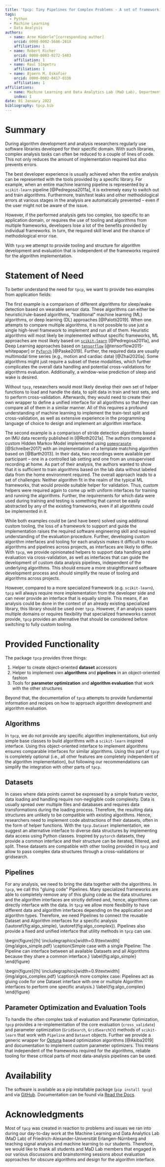 ```yaml
---
title: 'tpcp: Tiny Pipelines for Complex Problems - A set of framework independent helpers for algorithms development and evaluation'  
tags:
  - Python
  - Machine Learning
  - Data Analysis
authors:
  - name: Arne Küderle^[corresponding author]   
    orcid: 0000-0002-5686-281X  
    affiliation: 1
  - name: Robert Richer  
    orcid: 0000-0003-0272-5403  
    affiliation: 1
  - name: Raul Sîmpetru  
    affiliation: 1
  - name: Bjoern M. Eskofier  
    orcid: 0000-0002-0417-0336  
    affiliation: 1
affiliations:
  - name: Machine Learning and Data Analytics Lab (MaD Lab), Department Artificial Intelligence in Biomedical Engineering (AIBE), Friedrich-Alexander-Universität Erlangen-Nürnberg (FAU)  
    index: 1
date: 01 January 2022
bibliography: tpcp.bib
---
```


# Summary

During algorithm development and analysis researchers regularly use software libraries developed for their specific domain.
With such libraries, complex analysis tasks can often be reduced to a couple of lines of code.
This not only reduces the amount of implementation required but also prevents errors.

The best developer experience is usually achieved when the entire analysis can be represented with the tools provided by
a specific library.
For example, when an entire machine learning pipeline is represented by a `scikit-learn` pipeline [@Pedregosa2011a], it
is extremely easy to switch out and train algorithms.
Furthermore, train/test leaks and other methodological errors at various stages in the analysis are automatically 
prevented – even if the user might not be aware of the issue.

However, if the performed analysis gets too complex, too specific to an application domain, or requires the use of 
tooling and algorithms from multiple frameworks, developers lose a lot of the benefits provided by individual 
frameworks.
In turn, the required skill level and the chance of methodological error rise.

With `tpcp` we attempt to provide tooling and structure for algorithm development and evaluation that is independent of 
the frameworks required for the algorithm implementation.

# Statement of Need

To better understand the need for `tpcp`, we want to provide two examples from application fields:

The first example is a comparison of different algorithms for sleep/wake detection based on wearable sensor data.
These algorithms can either be heuristic/rule-based algorithms, "traditional" machine learning (ML) algorithms, or 
deep learning (DL) approaches [@Palotti2019].
When one attempts to compare multiple algorithms, it is not possible to use just a single high-level framework to 
implement and run all of them.
Heuristic algorithms will most likely be implemented without specific frameworks, ML approaches are most likely based 
on [`scikit-learn`](https://scikit-learn.org/stable/) [@Pedregosa2011a], and Deep Learning approaches based on 
[`tensorflow`](https://www.tensorflow.org/) [@tensorflow2015-whitepaper]
or [`PyTorch`](https://pytorch.org/) [@Paske2019].
Further, the required data are usually multimodal time series (e.g., motion and cardiac data) [@Zhai2020a].
Some algorithms might just require a subset of these modalities, which further complicates the overall data handling and
potential cross-validations for algorithms evaluation.
Additionally, a window-wise prediction of sleep and wake is desired.

Without `tpcp`, researchers would most likely develop their own set of helper functions to load and handle the data, to
split data in train and test sets, and to perform cross-validation.
Afterwards, they would need to create their own wrapper to define a unified interface for all algorithms so that they 
can compare all of them in a similar manner.
All of this requires a profound understanding of machine learning to implement the train-test split and 
cross-validation, as well as extensive experience in the programming language of choice to design and implement an 
algorithm interface.

The second example is a comparison of stride detection algorithms based on IMU data recently published in [@Roth2021a].
The authors compared a custom Hidden Markov Model implemented using 
[`pomegranate`](https://pomegranate.readthedocs.io/en/latest/) [@Schreiber2017] with an implementation of a template 
matching algorithm based on [@Barth2013].
In their data, two recordings were available per participant – one in a controlled lab setting and one from an 
unsupervised recording at home.
As part of their analysis, the authors wanted to show that it is sufficient to train algorithms based on the lab data 
without labeled data from the home environment required.
The overall approach leads to a set of challenges:
Neither algorithm fit in the realm of the typical ML frameworks, that would provide suitable helper for validation.
Thus, custom helpers were required again to come up with uniform interfaces for training and running the algorithms.
Further, the requirements for which data were used during training and testing is something that cannot be easily 
abstracted by any of the existing frameworks, even if all algorithms could be implemented in it.

While both examples could be (and have been) solved using additional custom tooling, the loss of a framework to support 
and guide the implementation raises the required software engineering skill and required understanding of the evaluation
procedure.
Further, developing custom algorithm interfaces and tooling for each analysis makes it difficult to reuse algorithms and
pipelines across projects, as interfaces are likely to differ.
With `tpcp`, we provide opinionated helpers to support data handling and evaluation via cross-validation, as well as 
interfaces that can guide the development of custom data analysis pipelines, independent of the underlying algorithms.
This should ensure a more straightforward software development process and should simplify the reuse of tooling and 
algorithms across projects.

However, compared to a more specialized framework (e.g. `scikit-learn`), `tpcp` will always require more implementation 
from the developer side and can never provide an interface that is equally simple.
This means, if an analysis could be done in the context of an already existing specialized library, this library should 
be used over `tpcp`.
However, if an analysis spans multiple domains or requires flexibility that specialized frameworks cannot provide, 
`tpcp` provides an alternative that should be considered before switching to fully custom tooling.

# Provided Functionality

The package `tpcp` provides three things:

1. Helper to create object-oriented **dataset** accessors
1. Helper to implement own **algorithms** and **pipelines** in an object-oriented fashion
1. Tools for **parameter optimization** and **algorithm evaluation** that work with the other structures

Beyond that, the documentation of `tpcp` attempts to provide fundamental information and recipes on how to approach 
algorithm development and algorithm evaluation.

## Algorithms

In `tpcp`, we do not provide any specific algorithm implementations, but only simple base classes to build algorithms 
with a `scikit-learn` inspired interface.
Using this object-oriented interface to implement algorithms ensures comparable interfaces for similar algorithms.
Using this part of `tpcp` is completely optional (i.e., all other features are completely independent of the algorithm 
implementation), but following our recommendations can simplify the integration with other parts of `tpcp`.

## Datasets

In cases where data points cannot be expressed by a simple feature vector, data loading and handling require 
non-negligible code complexity.
Data is usually spread over multiple files and databases and requires data transformations during the loading process.
Therefore, the resulting data structures are unlikely to be compatible with existing algorithms.
Hence, researchers need to implement code abstractions of their datasets, often in the form of helper functions.
With the `tpcp.Dataset` implementation, we suggest an alternative interface to diverse data structures by implementing 
data access using Python classes.
Inspired by `pytorch` datasets, they provide a common interface and their structure can be iterated, filtered, and 
split.
These datasets are compatible with other tooling provided in `tpcp` and allow to pass complex data structures through
a cross-validations or gridsearch.

## Pipelines

For any analysis, we need to bring the data together with the algorithms.
In `tpcp`, we call this "gluing code" Pipelines.
Many specialized frameworks are able to completely remove any of this gluing code as the data structures and the 
algorithm interfaces are strictly defined and, hence, algorithms can directly interface with the data.
In `tpcp` we allow more flexibility to have different data and algorithm interfaces depending on the application and 
algorithm types.
Therefore, we need Pipelines to connect the reusable Dataset and Algorithm interfaces for a specific analysis 
(\autoref{fig:algo_simple}, \autoref{fig:algo_complex}).
Pipelines also provide a fixed and unified interface that utility methods in `tpcp` can use.


\begin{figure}[!h]
\includegraphics[width=0.9\textwidth]{img/algos_simple.pdf}
\caption{Simple case with a single Pipeline: The Pipeline can interface between all available Datasets and all Algorithms because they share a common interface.}
\label{fig:algo_simple}
\end{figure}

\begin{figure}[!h]
\includegraphics[width=0.9\textwidth]{img/algos_complex.pdf}
\caption{A more complex case: Pipelines act as gluing code for one Dataset interface with one or multiple Algorithm interfaces to perform one specific analysis.}
\label{fig:algo_complex}
\end{figure}

## Parameter Optimization and Evaluation Tools

To handle the often complex task of evaluation and Parameter Optimization, `tpcp` provides a re-implementation of the 
core evaluation (`cross_validate`) and parameter optimization (`GridSearch`, `GridSearchCV`) methods of `scikit-learn` 
that work with `Pipeline` and `Dataset` objects.
Further we provide a generic wrapper for [Optuna](https://optuna.org) based optimization algorithms [@Akiba2019] and
documentation to implement custom parameter optimizers.
This means that independent of the frameworks required for the algorithms, reliable tooling for these critical parts of 
most data-analysis pipelines can be used.

# Availability

The software is available as a pip installable package (`pip install tpcp`) and via 
[GitHub](https://github.com/mad-lab-fau/tpcp).
Documentation can be found via [Read the Docs](https://tpcp.readthedocs.io).

# Acknowledgments

Most of `tpcp` was created in reaction to problems and issues we ran into during our day-to-day work at the Machine 
Learning and Data Analytics Lab (MaD Lab) of Friedrich-Alexander-Universität Erlangen-Nürnberg and teaching signal 
analysis and machine learning to our students.
Therefore, we would like to thank all students and MaD Lab members that engaged in our various discussions and 
brainstorming sessions about evaluation approaches for obscure algorithms and design for the algorithm interface.

